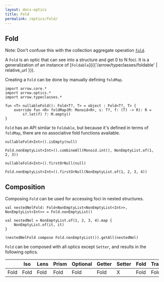 ```yaml
---
layout: docs-optics
title: Fold
permalink: /optics/fold/
---
```


## Fold


Note: Don't confuse this with the collection aggregate operation [`fold`](https://kotlinlang.org/docs/reference/collection-aggregate.html#fold-and-reduce).

A `Fold` is an optic that can see into a structure and get 0 to N foci.
It is a generalization of an instance of [`Foldable`]({{'/arrow/typeclasses/foldable' | relative_url }}).

Creating a `Fold` can be done by manually defining `foldMap`.

```kotlin:ank
import arrow.core.*
import arrow.optics.*
import arrow.typeclasses.*

fun <T> nullableFold(): Fold<T?, T> = object : Fold<T?, T> {
    override fun <R> foldMap(M: Monoid<R>, s: T?, f: (T) -> R): R =
        s?.let(f) ?: M.empty()
}
```

`Fold` has an API similar to `Foldable`, but because it's defined in terms of `foldMap`, there are no associative fold functions available.

```kotlin:ank
nullableFold<Int>().isEmpty(null)
```
```kotlin:ank
Fold.nonEmptyList<Int>().combineAll(Monoid.int(), NonEmptyList.of(1, 2, 3))
```
```kotlin:ank
nullableFold<Int>().firstOrNull(null)
```
```kotlin:ank
Fold.nonEmptyList<Int>().firstOrNull(NonEmptyList.of(1, 2, 3, 4))
```

## Composition

Composing `Fold` can be used for accessing foci in nested structures.

```kotlin:ank
val nestedNelFold: Fold<NonEmptyList<NonEmptyList<Int>>, NonEmptyList<Int>> = Fold.nonEmptyList()

val nestedNel = NonEmptyList.of(1, 2, 3, 4).map {
    NonEmptyList.of(it, it)
}

(nestedNelFold compose Fold.nonEmptyList()).getAll(nestedNel)
```

`Fold` can be composed with all optics except `Setter`, and results in the following optics.

|   | Iso | Lens | Prism |Optional | Getter | Setter | Fold | Traversal |
| --- | --- | --- | --- |--- | --- | --- | --- | --- |
| Fold | Fold | Fold | Fold | Fold | Fold | X | Fold | Fold |
